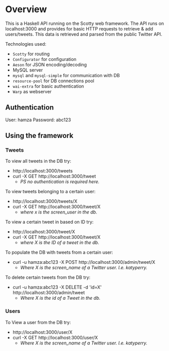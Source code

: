 # Overview

This is a Haskell API running on the Scotty web framework. The API runs on localhost:3000 and provides for basic HTTP requests to retrieve & add users/tweets. This data is retrieved and parsed from the public Twitter API.

Technologies used:

* `Scotty` for routing
* `Configurator` for configuration
* `Aeson` for JSON encoding/decoding
*  MySQL server
* `mysql` and `mysql-simple` for communication with DB
* `resource-pool` for DB connections pool
* `wai-extra` for basic authentication
* `Warp` as webserver

## Authentication
User: hamza
Password: abc123

## Using the framework

### Tweets

To view all tweets in the DB try:
- http://localhost:3000/tweets
- curl -X GET http://localhost:3000/tweet
  - *PS no authentication is required here.*

To view tweets belonging to a certain user:
- http://localhost:3000/tweets/X
- curl -X GET http://localhost:3000/tweet/X
  - *where x is the screen_user in the db.*

To view a certain tweet in based on ID try:
- http://localhost:3000/tweet/X
- curl -X GET http://localhost:3000/tweet/X
  - *where X is the ID of a tweet in the db.*

To populate the DB with tweets from a certain user:
- curl -u hamza:abc123 -X POST http://localhost:3000/admin/tweet/X
  - *Where X is the screen_name of a Twitter user. I.e. katyperry.*

To delete certain tweets from the DB try:
- curl -u hamza:abc123 -X DELETE -d 'id=X' http://localhost:3000/admin/tweet
  - *Where X is the id of a Tweet in the db.*

### Users

To View a user from the DB try:
- http://localhost:3000/user/X
- curl -X GET http://localhost:3000/user/X 
  - *Where X is the screen_name of a Twitter user. I.e. katyperry.*